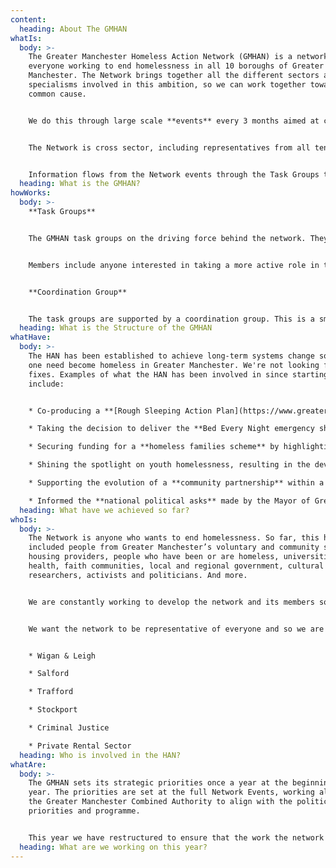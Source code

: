 ```yaml
---
content:
  heading: About The GMHAN
whatIs:
  body: >-
    The Greater Manchester Homeless Action Network (GMHAN) is a network for
    everyone working to end homelessness in all 10 boroughs of Greater
    Manchester. The Network brings together all the different sectors and
    specialisms involved in this ambition, so we can work together towards a
    common cause. 


    We do this through large scale **events** every 3 months aimed at co-designing Greater Manchester's homelessness **policy** and showcasing **best practice.** We have three task groups which work on topics raised in between events and promote the Network's voice on the GM Homelessness Programme Board (which is where decisions are made). 


    The Network is cross sector, including representatives from all ten Greater Manchester boroughs. Most importantly, it operated on the basis of 'community development' and co-production*, bringing people together to work side by side rather than alone or in hierarchies.


    Information flows from the Network events through the Task Groups to the Programme Board and operational teams delivering services or interventions. It also comes back the other way in a continual feedback loop.
  heading: What is the GMHAN?
howWorks:
  body: >-
    **Task Groups**


    The GMHAN task groups on the driving force behind the network. They focus on Learning, Lobbying & Delivery. They are made up of people across the sector who have knowlegde and experience across homelessness and interconnected issues within Greater Manchester.


    Members include anyone interested in taking a more active role in the organisation of the GMHAN and in strengthening a community development approach to ending homelessness.


    **Coordination Group**


    The task groups are supported by a coordination group. This is a smaller group which has representatives from each sector, whose roles mean they are in a position to advocate and advise the task groups. Whilst also dealing with any immediate issues which arise.
  heading: What is the Structure of the GMHAN
whatHave:
  body: >-
    The HAN has been established to achieve long-term systems change so that no
    one need become homeless in Greater Manchester. We're not looking for quick
    fixes. Examples of what the HAN has been involved in since starting in 2017
    include:


    * Co-producing a **[Rough Sleeping Action Plan](https://www.greatermanchester-ca.gov.uk/media/1234/homeless-action-network-strategy.pdf)** for the city.

    * Taking the decision to deliver the **Bed Every Night emergency shelter scheme**, which has halved rough sleeping in Greater Manchester.

    * Securing funding for a **homeless families scheme** by highlighting the issue with Mayor Andy Burnham and the GM Programme Board.

    * Shining the spotlight on youth homelessness, resulting in the development of a **Youth Homelessness Social Impact Bond** programme focused on this issue.

    * Supporting the evolution of a **community partnership** within a a local borough to work alongside and receive funding from the Local Authority.

    * Informed the **national political asks** made by the Mayor of Greater Manchester to parties during the 2019 General Election
  heading: What have we achieved so far?
whoIs:
  body: >-
    The Network is anyone who wants to end homelessness. So far, this has
    included people from Greater Manchester’s voluntary and community sector,
    housing providers, people who have been or are homeless, universities,
    health, faith communities, local and regional government, cultural spaces,
    researchers, activists and politicians. And more.


    We are constantly working to develop the network and its members so this is not a finite list, if you would like to be involved in the network, either by attending events or in the Advisory Board, contact us on [info@gmhan.net](mailto:info@gmhan.net).


    We want the network to be representative of everyone and so we are currently looking for people who represent the following areas or knowledge:


    * Wigan & Leigh

    * Salford

    * Trafford

    * Stockport

    * Criminal Justice

    * Private Rental Sector
  heading: Who is involved in the HAN?
whatAre:
  body: >-
    The GMHAN sets its strategic priorities once a year at the beginning of the
    year. The priorities are set at the full Network Events, working alongside
    the Greater Manchester Combined Authority to align with the political
    priorities and programme.


    This year we have restructured to ensure that the work the network is doing is reflective of what is happening across Greater Manchester. We have established three task groups which will drive the strategic priorities in the future. Our priority this year is embedding this new structure and supporting the groups to get off the ground
  heading: What are we working on this year?
---
```


